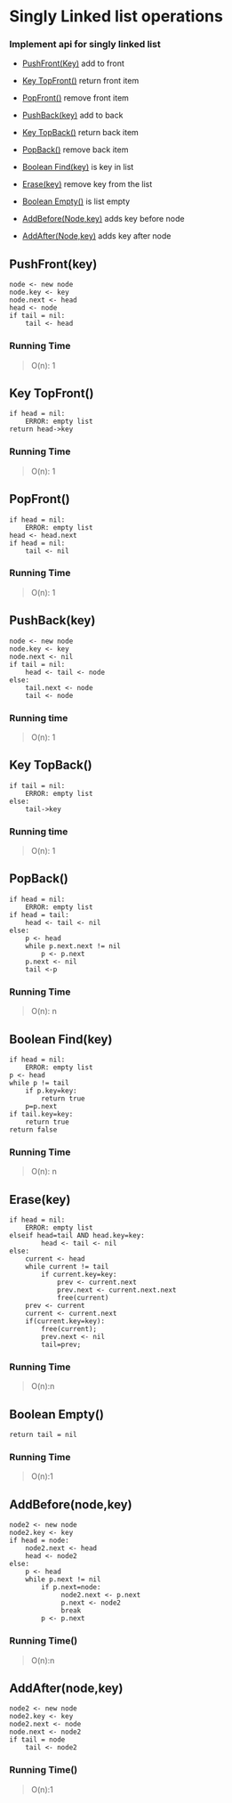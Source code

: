 # Singly Linked list  operations

### Implement api for singly linked list 
- [PushFront(Key)](#pushfrontkey)
add to front 

- [Key TopFront()](#key-topfront)
return front item

- [PopFront()](#popfront)
remove front item

- [PushBack(key)](#pushbackkey)
add to  back

- [Key TopBack()](#key-topback)
return back item

- [PopBack()](#popback)
remove back item

- [Boolean Find(key)](#Boolean-findkey)
is key in list

- [Erase(key)](#erasekey)
remove key from the list

- [Boolean Empty()](#boolean-empty)
is list empty

- [AddBefore(Node,key)](#addbeforenodekey)
adds key before node

- [AddAfter(Node,key)](#addafternodekey)
adds key after node


## PushFront(key)
```
node <- new node
node.key <- key
node.next <- head
head <- node
if tail = nil:
	tail <- head
```

### Running Time

> O(n): 1


## Key TopFront()
```
if head = nil:
	ERROR: empty list
return head->key
```

### Running Time
> O(n): 1


## PopFront()
```
if head = nil:
	ERROR: empty list 
head <- head.next
if head = nil:
	tail <- nil
```

### Running Time
> O(n): 1


## PushBack(key)
```
node <- new node
node.key <- key
node.next <- nil
if tail = nil:
	head <- tail <- node
else:
	tail.next <- node
	tail <- node
```

### Running time
> O(n): 1


## Key TopBack()
```
if tail = nil:
	ERROR: empty list
else:
	tail->key
```

### Running time
> O(n): 1


## PopBack()
```
if head = nil:
	ERROR: empty list
if head = tail:
	head <- tail <- nil
else:
	p <- head
	while p.next.next != nil
		p <- p.next
	p.next <- nil
	tail <-p
```

### Running Time
> O(n): n


## Boolean Find(key)
```
if head = nil:
	ERROR: empty list
p <- head
while p != tail
	if p.key=key:
		return true
	p=p.next
if tail.key=key:
	return true
return false
```

### Running Time
> O(n): n


## Erase(key)
```
if head = nil:
	ERROR: empty list
elseif head=tail AND head.key=key:
		head <- tail <- nil
else:
	current <- head
	while current != tail
		if current.key=key:
			prev <- current.next
			prev.next <- current.next.next
			free(current)
	prev <- current
	current <- current.next
	if(current.key=key):
		free(current);
		prev.next <- nil
		tail=prev;

```

### Running Time
> O(n):n


## Boolean Empty()
```
return tail = nil
```

### Running Time
> O(n):1


## AddBefore(node,key)
```
node2 <- new node
node2.key <- key
if head = node:
	node2.next <- head
	head <- node2
else:
	p <- head
	while p.next != nil
		if p.next=node:
			 node2.next <- p.next
			 p.next <- node2
			 break
		p <- p.next
```
  
### Running Time() 
> O(n):n


## AddAfter(node,key)
```
node2 <- new node
node2.key <- key
node2.next <- node
node.next <- node2
if tail = node
	tail <- node2
```

### Running Time()
> O(n):1